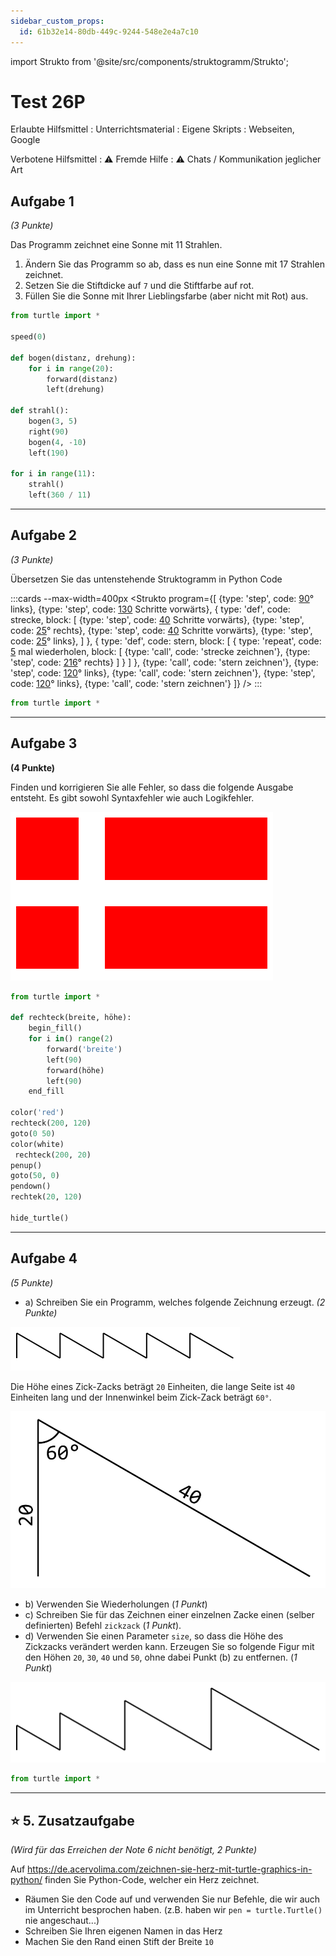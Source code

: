 ```yaml
---
sidebar_custom_props:
  id: 61b32e14-80db-449c-9244-548e2e4a7c10
---
```

import Strukto from '@site/src/components/struktogramm/Strukto';

# Test 26P

Erlaubte Hilfsmittel
: Unterrichtsmaterial
: Eigene Skripts
: Webseiten, Google

Verbotene Hilfsmittel
: ⚠️ Fremde Hilfe
: ⚠️ Chats / Kommunikation jeglicher Art


<Solution webKey="50619fbd-2a82-4608-bd1b-b04a251ef4f6" title="Testfragen" open>

## Aufgabe 1
*(3 Punkte)*

Das Programm zeichnet eine Sonne mit 11 Strahlen.
1. Ändern Sie das Programm so ab, dass es nun eine Sonne mit 17 Strahlen zeichnet.
2. Setzen Sie die Stiftdicke auf `7` und die Stiftfarbe auf rot.
3. Füllen Sie die Sonne mit Ihrer Lieblingsfarbe (aber nicht mit Rot) aus.

```py live_py title=aufgabe1.py id=f9d50886-1735-46d9-a02c-d6fee5f9f5ad versioned
from turtle import *

speed(0)

def bogen(distanz, drehung):
    for i in range(20):
        forward(distanz)
        left(drehung)

def strahl():
    bogen(3, 5)
    right(90)
    bogen(4, -10)
    left(190)

for i in range(11):
    strahl()
    left(360 / 11)
```

---

## Aufgabe 2
*(3 Punkte)*

Übersetzen Sie das untenstehende Struktogramm in Python Code

:::cards --max-width=400px
<Strukto program={[
    {type: 'step', code: <span><u>90</u>° links</span>},
    {type: 'step', code: <span><u>130</u> Schritte vorwärts</span>},
    {
        type: 'def', 
        code: <span>strecke</span>,
        block: [
            {type: 'step', code: <span><u>40</u> Schritte vorwärts</span>},
            {type: 'step', code: <span><u>25</u>° rechts</span>},
            {type: 'step', code: <span><u>40</u> Schritte vorwärts</span>},
            {type: 'step', code: <span><u>25</u>° links</span>},
        ]
    },
    {
        type: 'def', 
        code: <span>stern</span>,
        block: [
            {
                type: 'repeat', 
                code: <span><u>5</u> mal wiederholen</span>,
                block: [
                    {type: 'call', code: 'strecke zeichnen'},
                    {type: 'step', code: <span><u>216</u>° rechts</span>}
                ]
            }
        ]
    },
    {type: 'call', code: 'stern zeichnen'},
    {type: 'step', code: <span><u>120</u>° links</span>},
    {type: 'call', code: 'stern zeichnen'},
    {type: 'step', code: <span><u>120</u>° links</span>},
    {type: 'call', code: 'stern zeichnen'}
]} />
:::

```py live_py title=aufgabe2.py versioned id=f62c8ac0-bb7f-4603-917d-d3728e5f06de
from turtle import * 
```

---

## Aufgabe 3
**(4 Punkte)**

Finden und korrigieren Sie alle Fehler, so dass die folgende Ausgabe entsteht. Es gibt sowohl Syntaxfehler wie auch Logikfehler.

![Dänische Flagge](images/daenemark.svg)

```py live_py title=aufgabe3.py id=353cb240-4db1-482b-ad29-b59266226a03 versioned
from turtle import *

def rechteck(breite, höhe):
    begin_fill()
    for i in() range(2)
        forward('breite')
        left(90)
        forward(höhe)
        left(90)
    end_fill

color('red')
rechteck(200, 120)
goto(0 50)
color(white)
 rechteck(200, 20)
penup()
goto(50, 0)
pendown()
rechtek(20, 120)

hide_turtle()
```
---

## Aufgabe 4
*(5 Punkte)*

- a) Schreiben Sie ein Programm, welches folgende Zeichnung erzeugt. *(2 Punkte)*

![Zick Zack](images/zickzack.svg)

Die Höhe eines Zick-Zacks beträgt `20` Einheiten, die lange Seite ist `40` Einheiten lang und der Innenwinkel beim Zick-Zack beträgt `60°`.

![Ein Zickzack --width=200px](images/zick.png)

- b) Verwenden Sie Wiederholungen (*1 Punkt*)
- c) Schreiben Sie für das Zeichnen einer einzelnen Zacke einen (selber definierten) Befehl `zickzack` (*1 Punkt*).
- d) Verwenden Sie einen Parameter `size`, so dass die Höhe des Zickzacks verändert werden kann. Erzeugen Sie so folgende Figur mit den Höhen `20`, `30`, `40` und `50`, ohne dabei Punkt (b) zu entfernen. (*1 Punkt*)

![](images/increasing.svg)

```py live_py title=aufgabe4.py versioned id=d19a5323-efdf-4f41-8b17-2bdfbb469813
from turtle import *
```

---

## ⭐ 5. Zusatzaufgabe
*(Wird für das Erreichen der Note 6 nicht benötigt, 2 Punkte)*

Auf https://de.acervolima.com/zeichnen-sie-herz-mit-turtle-graphics-in-python/ finden Sie Python-Code, welcher ein Herz zeichnet.

- Räumen Sie den Code auf und verwenden Sie nur Befehle, die wir auch im Unterricht besprochen haben. (z.B. haben wir `pen = turtle.Turtle()` nie angeschaut...)
- Schreiben Sie Ihren eigenen Namen in das Herz
- Machen Sie den Rand einen Stift der Breite `10` 

```py live_py title=zusatzaufgabe.py id=f2b7f7be-182e-43c1-bd83-d04dce67d018 versioned

```

</Solution>
